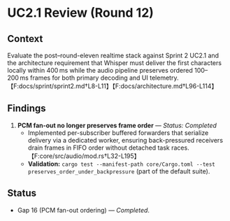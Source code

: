 # UC2.1 Review (Round 12)

## Context
Evaluate the post–round-eleven realtime stack against Sprint 2 UC2.1 and the architecture requirement that Whisper must deliver the first characters locally within 400 ms while the audio pipeline preserves ordered 100–200 ms frames for both primary decoding and UI telemetry.【F:docs/sprint/sprint2.md†L8-L11】【F:docs/architecture.md†L96-L114】

## Findings

1. **PCM fan-out no longer preserves frame order** — *Status: Completed*
   - Implemented per-subscriber buffered forwarders that serialize delivery via a dedicated worker, ensuring back-pressured receivers drain frames in FIFO order without detached task races.【F:core/src/audio/mod.rs†L32-L195】
   - **Validation:** `cargo test --manifest-path core/Cargo.toml --test preserves_order_under_backpressure` (part of the default suite).

## Status
- Gap 16 (PCM fan-out ordering) — *Completed*.

